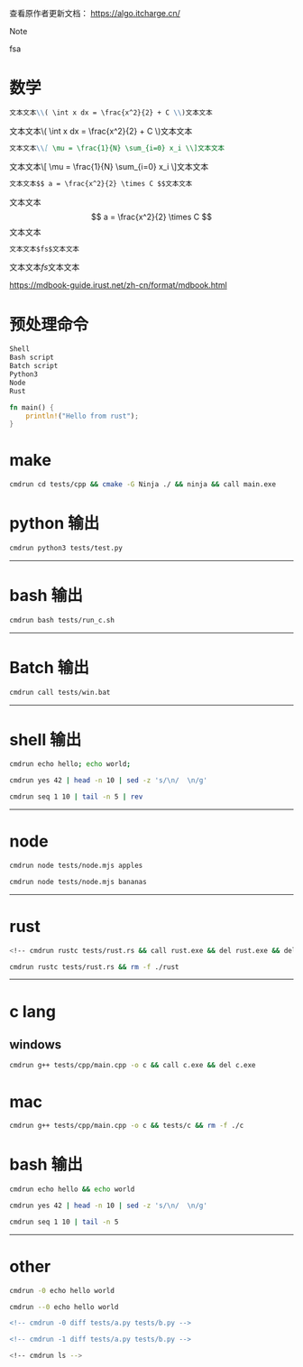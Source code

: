 查看原作者更新文档： https://algo.itcharge.cn/

> [!NOTE]
>
> fsa

# 数学

```markdown
文本文本\\( \int x dx = \frac{x^2}{2} + C \\)文本文本
```

文本文本\\( \int x dx = \frac{x^2}{2} + C \\)文本文本

```markdown
文本文本\\[ \mu = \frac{1}{N} \sum_{i=0} x_i \\]文本文本
```

文本文本\\[ \mu = \frac{1}{N} \sum_{i=0} x_i \\]文本文本

```markdown
文本文本$$ a = \frac{x^2}{2} \times C $$文本文本
```

文本文本$$ a = \frac{x^2}{2} \times C $$文本文本

```markdown
文本文本$fs$文本文本
```

文本文本$fs$文本文本


https://mdbook-guide.irust.net/zh-cn/format/mdbook.html

# 预处理命令

```bash
Shell
Bash script
Batch script
Python3
Node
Rust
```

```rust
fn main() {
    println!("Hello from rust");
}
```
# make
```bash
cmdrun cd tests/cpp && cmake -G Ninja ./ && ninja && call main.exe
```

# python 输出

```bash
cmdrun python3 tests/test.py
```

<!-- cmdrun python3 tests/test.py -->

---

# bash 输出

```bash
cmdrun bash tests/run_c.sh
```

<!-- cmdrun bash tests/run_c.sh -->

---

# Batch 输出

```bash
cmdrun call tests/win.bat
```

<!-- cmdrun call tests/win.bat -->

---

# shell 输出

```bash
cmdrun echo hello; echo world;
```
<!-- cmdrun echo oui; echo non; -->

```bash
cmdrun yes 42 | head -n 10 | sed -z 's/\n/  \n/g'
```

<!-- cmdrun yes 42 | head -n 10 | sed -z 's/\n/  \n/g' -->

```bash
cmdrun seq 1 10 | tail -n 5 | rev
```

<!-- cmdrun seq 1 10 | tail -n 5 | rev -->

---

# node

```bash
cmdrun node tests/node.mjs apples
```

<!-- cmdrun node tests/node.mjs apples  -->

```bash
cmdrun node tests/node.mjs bananas
```

<!-- cmdrun node tests/node.mjs bananas -->



---

# rust

```bash
<!-- cmdrun rustc tests/rust.rs && call rust.exe && del rust.exe && del rust.pdb -->
```

<!-- cmdrun rustc tests/rust.rs && call rust.exe && del rust.exe && del rust.pdb -->

```bash
cmdrun rustc tests/rust.rs && rm -f ./rust
```
<!-- cmdrun rustc tests/rust.rs && ./rust && rm -f ./rust -->

---

# c lang

## windows
```bash
cmdrun g++ tests/cpp/main.cpp -o c && call c.exe && del c.exe
```

<!-- cmdrun g++ tests/cpp/main.cpp -o c && call c.exe && del c.exe-->

# mac

```bash
cmdrun g++ tests/cpp/main.cpp -o c && tests/c && rm -f ./c
```

<!-- cmdrun g++ tests/cpp/main.cpp -o c && ./c && rm -f ./c -->

# bash 输出

```bash
cmdrun echo hello && echo world
```

<!-- cmdrun echo hello && echo world -->

```bash
cmdrun yes 42 | head -n 10 | sed -z 's/\n/  \n/g'
```

<!-- cmdrun yes 42 | head -n 10 | sed -z 's/\n/  \n/g' -->

```bash
cmdrun seq 1 10 | tail -n 5
```

<!-- cmdrun seq 1 10 | tail -n 5 -->


---



# other

```bash
cmdrun -0 echo hello world
```

<!-- cmdrun -0 echo hello world -->

```bash
cmdrun --0 echo hello world
```

<!-- cmdrun --0 echo hello world -->



```diff
<!-- cmdrun -0 diff tests/a.py tests/b.py -->
```

```diff
<!-- cmdrun -1 diff tests/a.py tests/b.py -->
```

```bash
<!-- cmdrun ls -->
```
